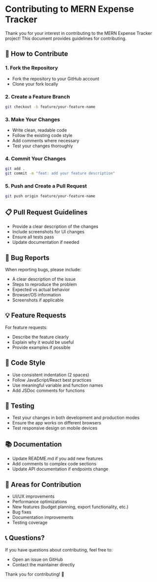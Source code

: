 # Contributing to MERN Expense Tracker

Thank you for your interest in contributing to the MERN Expense Tracker project! This document provides guidelines for contributing.

## 🤝 How to Contribute

### 1. Fork the Repository
- Fork the repository to your GitHub account
- Clone your fork locally

### 2. Create a Feature Branch
```bash
git checkout -b feature/your-feature-name
```

### 3. Make Your Changes
- Write clean, readable code
- Follow the existing code style
- Add comments where necessary
- Test your changes thoroughly

### 4. Commit Your Changes
```bash
git add .
git commit -m "feat: add your feature description"
```

### 5. Push and Create a Pull Request
```bash
git push origin feature/your-feature-name
```

## 📋 Pull Request Guidelines

- Provide a clear description of the changes
- Include screenshots for UI changes
- Ensure all tests pass
- Update documentation if needed

## 🐛 Bug Reports

When reporting bugs, please include:
- A clear description of the issue
- Steps to reproduce the problem
- Expected vs actual behavior
- Browser/OS information
- Screenshots if applicable

## 💡 Feature Requests

For feature requests:
- Describe the feature clearly
- Explain why it would be useful
- Provide examples if possible

## 📝 Code Style

- Use consistent indentation (2 spaces)
- Follow JavaScript/React best practices
- Use meaningful variable and function names
- Add JSDoc comments for functions

## 🧪 Testing

- Test your changes in both development and production modes
- Ensure the app works on different browsers
- Test responsive design on mobile devices

## 📚 Documentation

- Update README.md if you add new features
- Add comments to complex code sections
- Update API documentation if endpoints change

## 🎯 Areas for Contribution

- UI/UX improvements
- Performance optimizations
- New features (budget planning, export functionality, etc.)
- Bug fixes
- Documentation improvements
- Testing coverage

## 📞 Questions?

If you have questions about contributing, feel free to:
- Open an issue on GitHub
- Contact the maintainer directly

Thank you for contributing! 🚀 